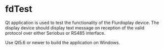 # fdTest

Qt application is used to test the functionality of the Flurdisplay device.
The display device should display text message on reception of the valid protocol over either Seriobus or RS485 interface.

Use Qt5.6 or newer to build the application on Windows.

